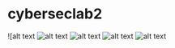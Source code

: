 # cyberseclab2
![alt text[]((https://github.com/saabir00/cyberseclab2/blob/main/1))
![alt text]((https://github.com/saabir00/cyberseclab2/blob/main/2))
![alt text]((https://github.com/saabir00/cyberseclab2/blob/main/3))
![alt text]((https://github.com/saabir00/cyberseclab2/blob/main/4))
![alt text]((https://github.com/saabir00/cyberseclab2/blob/main/5))
